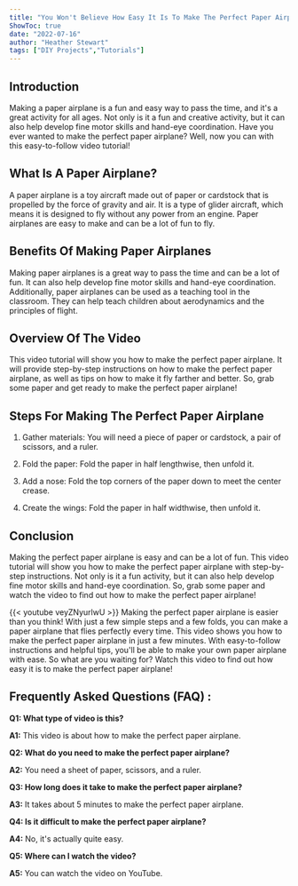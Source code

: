 ```yaml
---
title: "You Won't Believe How Easy It Is To Make The Perfect Paper Airplane - Watch This Video To Find Out!"
ShowToc: true 
date: "2022-07-16"
author: "Heather Stewart" 
tags: ["DIY Projects","Tutorials"]
---
```

## Introduction

Making a paper airplane is a fun and easy way to pass the time, and it's a great activity for all ages. Not only is it a fun and creative activity, but it can also help develop fine motor skills and hand-eye coordination. Have you ever wanted to make the perfect paper airplane? Well, now you can with this easy-to-follow video tutorial! 

## What Is A Paper Airplane?

A paper airplane is a toy aircraft made out of paper or cardstock that is propelled by the force of gravity and air. It is a type of glider aircraft, which means it is designed to fly without any power from an engine. Paper airplanes are easy to make and can be a lot of fun to fly.

## Benefits Of Making Paper Airplanes

Making paper airplanes is a great way to pass the time and can be a lot of fun. It can also help develop fine motor skills and hand-eye coordination. Additionally, paper airplanes can be used as a teaching tool in the classroom. They can help teach children about aerodynamics and the principles of flight.

## Overview Of The Video

This video tutorial will show you how to make the perfect paper airplane. It will provide step-by-step instructions on how to make the perfect paper airplane, as well as tips on how to make it fly farther and better. So, grab some paper and get ready to make the perfect paper airplane!

## Steps For Making The Perfect Paper Airplane

1. Gather materials: You will need a piece of paper or cardstock, a pair of scissors, and a ruler.

2. Fold the paper: Fold the paper in half lengthwise, then unfold it.

3. Add a nose: Fold the top corners of the paper down to meet the center crease.

4. Create the wings: Fold the paper in half widthwise, then unfold it.

## Conclusion

Making the perfect paper airplane is easy and can be a lot of fun. This video tutorial will show you how to make the perfect paper airplane with step-by-step instructions. Not only is it a fun activity, but it can also help develop fine motor skills and hand-eye coordination. So, grab some paper and watch the video to find out how to make the perfect paper airplane!

{{< youtube veyZNyurlwU >}} 
Making the perfect paper airplane is easier than you think! With just a few simple steps and a few folds, you can make a paper airplane that flies perfectly every time. This video shows you how to make the perfect paper airplane in just a few minutes. With easy-to-follow instructions and helpful tips, you'll be able to make your own paper airplane with ease. So what are you waiting for? Watch this video to find out how easy it is to make the perfect paper airplane!

## Frequently Asked Questions (FAQ) :
**Q1: What type of video is this?**

**A1:** This video is about how to make the perfect paper airplane.

**Q2: What do you need to make the perfect paper airplane?**

**A2:** You need a sheet of paper, scissors, and a ruler.

**Q3: How long does it take to make the perfect paper airplane?**

**A3:** It takes about 5 minutes to make the perfect paper airplane.

**Q4: Is it difficult to make the perfect paper airplane?**

**A4:** No, it's actually quite easy.

**Q5: Where can I watch the video?**

**A5:** You can watch the video on YouTube.





